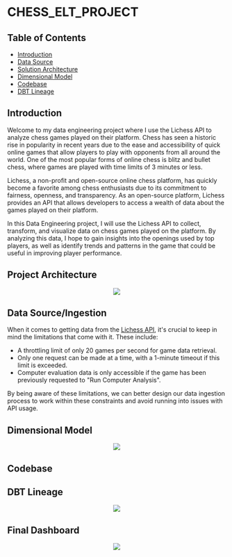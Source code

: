 # CHESS_ELT_PROJECT

## Table of Contents 
 - [Introduction](https://github.com/ericbjames/ELT-chess-project/tree/main#Introduction)
 - [Data Source](https://github.com/ericbjames/ELT-chess-project/tree/main#Data-Source)
 - [Solution Architecture](https://github.com/ericbjames/ELT-chess-project/tree/main#Solution-Architecture)
 - [Dimensional Model](https://github.com/ericbjames/ELT-chess-project/tree/main#Dimensional-Model)
 - [Codebase](https://github.com/ericbjames/ELT-chess-project/tree/main#Solution-Architecture)
 - [DBT Lineage](https://github.com/ericbjames/ELT-chess-project/tree/main#DBT-Lineage)

## Introduction
Welcome to my data engineering project where I use the Lichess API to analyze chess games played on their platform. Chess has seen a historic rise in popularity in recent years due to the ease and accessibility of quick online games that allow players to play with opponents from all around the world. One of the most popular forms of online chess is blitz and bullet chess, where games are played with time limits of 3 minutes or less. 

Lichess, a non-profit and open-source online chess platform, has quickly become a favorite among chess enthusiasts due to its commitment to fairness, openness, and transparency. As an open-source platform, Lichess provides an API that allows developers to access a wealth of data about the games played on their platform. 

In this Data Engineering project, I will use the Lichess API to collect, transform, and visualize data on chess games played on the platform. By analyzing this data, I hope to gain insights into the openings used by top players, as well as identify trends and patterns in the game that could be useful in improving player performance.

## Project Architecture
<p align="center">
  <img src="https://github.com/ericbjames/ELT-chess-project/assets/101911329/32c16a08-86b3-4c21-9835-fbc1ebf4ee0b">
</p>


## Data Source/Ingestion
When it comes to getting data from the [Lichess API](https://lichess.org/api), it's crucial to keep in mind the limitations that come with it. These include:

- A throttling limit of only 20 games per second for game data retrieval.
- Only one request can be made at a time, with a 1-minute timeout if this limit is exceeded.
- Computer evaluation data is only accessible if the game has been previously requested to "Run Computer Analysis".

By being aware of these limitations, we can better design our data ingestion process to work within these constraints and avoid running into issues with API usage.

## Dimensional Model
<p align="center">
  <img src="https://github.com/ericbjames/ELT-chess-project/assets/101911329/653d5bbb-c87f-4022-80dc-81af1e3a2304">
</p>

## Codebase

## DBT Lineage
<p align="center">
  <img src="https://github.com/ericbjames/ELT-chess-project/assets/101911329/af6233c0-ca3e-4bb2-91f8-af6e684bbabd">
</p>

## Final Dashboard
<p align="center">
  <img src="https://github.com/ericbjames/ELT-chess-project/assets/101911329/0bb4bfc1-4a63-4f6d-ad45-68ae8d84f19f">
</p>



